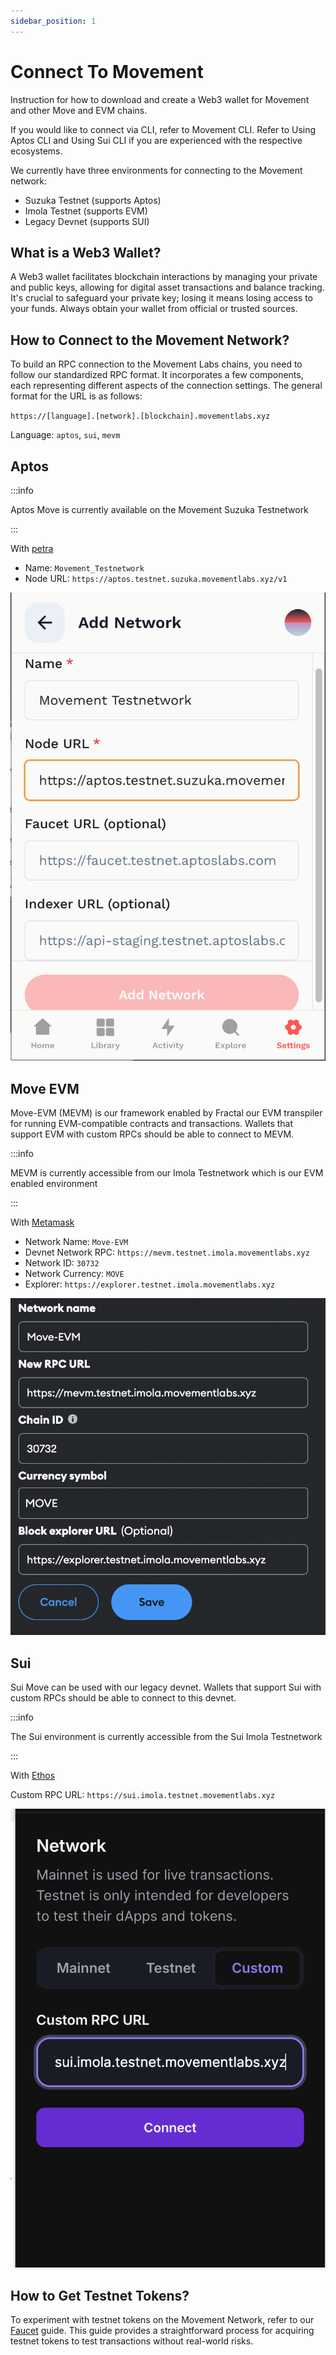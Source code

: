 ```yaml
---
sidebar_position: 1
---
```


# Connect To Movement

Instruction for how to download and create a Web3 wallet for Movement and other Move and EVM chains.

If you would like to connect via CLI, refer to Movement CLI. Refer to Using Aptos CLI and Using Sui CLI if you are experienced with the respective ecosystems.

We currently have three environments for connecting to the Movement network:

- Suzuka Testnet (supports Aptos)
- Imola Testnet (supports EVM)
- Legacy Devnet (supports SUI)

## What is a Web3 Wallet?

A Web3 wallet facilitates blockchain interactions by managing your private and public keys, allowing for digital asset transactions and balance tracking. It's crucial to safeguard your private key; losing it means losing access to your funds. Always obtain your wallet from official or trusted sources.

## How to Connect to the Movement Network?

To build an RPC connection to the Movement Labs chains, you need to follow our standardized RPC format. It incorporates a few components, each representing different aspects of the connection settings. The general format for the URL is as follows:

`https://[language].[network].[blockchain].movementlabs.xyz`

Language: `aptos`, `sui`, `mevm`

## Aptos

:::info

Aptos Move is currently available on the Movement Suzuka Testnetwork

:::

With [petra](https://petra.app/)

- Name: `Movement_Testnetwork`
- Node URL: `https://aptos.testnet.suzuka.movementlabs.xyz/v1`

![add to petra](./imgs/petra_add.png)


## Move EVM

Move-EVM (MEVM) is our framework enabled by Fractal our EVM transpiler for running EVM-compatible contracts and transactions. Wallets that support EVM with custom RPCs should be able to connect to MEVM.

:::info

MEVM is currently accessible from our Imola Testnetwork which is our EVM enabled environment

:::

With [Metamask](https://metamask.io/)

- Network Name: `Move-EVM`
- Devnet Network RPC: `https://mevm.testnet.imola.movementlabs.xyz`
- Network ID: `30732`
- Network Currency: `MOVE`
- Explorer: `https://explorer.testnet.imola.movementlabs.xyz`

![add to metamask](./imgs/addmetamask.png)

## Sui 

Sui Move can be used with our legacy devnet. Wallets that support Sui with custom RPCs should be able to connect to this devnet. 

:::info

The Sui environment is currently accessible from the Sui Imola Testnetwork  

:::

With [Ethos](https://ethoswallet.xyz/)

Custom RPC URL: `https://sui.imola.testnet.movementlabs.xyz`

![add to ethos](./imgs/addethos.png)


## How to Get Testnet Tokens?

To experiment with testnet tokens on the Movement Network, refer to our [Faucet](/general/UsingMovement/faucet) guide. This guide provides a straightforward process for acquiring testnet tokens to test transactions without real-world risks.